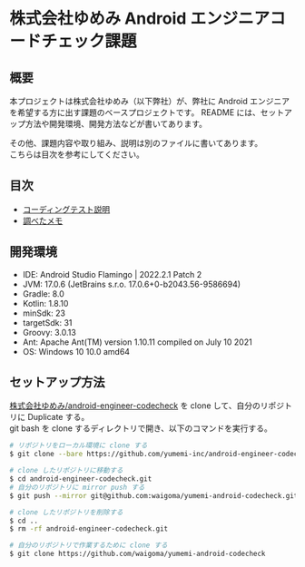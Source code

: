 # 株式会社ゆめみ Android エンジニアコードチェック課題

## 概要

本プロジェクトは株式会社ゆめみ（以下弊社）が、弊社に Android エンジニアを希望する方に出す課題のベースプロジェクトです。 
README には、セットアップ方法や開発環境、開発方法などが書いてあります。

その他、課題内容や取り組み、説明は別のファイルに書いてあります。  
こちらは目次を参考にしてください。


## 目次

- [コーディングテスト説明](CODINGTEST_OVERVIEW.md)
- [調べたメモ](SEARCH_MEMO.md)


## 開発環境
- IDE:          Android Studio Flamingo | 2022.2.1 Patch 2
- JVM:          17.0.6 (JetBrains s.r.o. 17.0.6+0-b2043.56-9586694)
- Gradle:       8.0
- Kotlin:       1.8.10
- minSdk:       23
- targetSdk:    31
- Groovy:       3.0.13
- Ant:          Apache Ant(TM) version 1.10.11 compiled on July 10 2021
- OS:           Windows 10 10.0 amd64



## セットアップ方法
[株式会社ゆめみ/android-engineer-codecheck](https://github.com/yumemi-inc/android-engineer-codecheck) を clone して、自分のリポジトリに Duplicate する。  
git bash を clone するディレクトリで開き、以下のコマンドを実行する。  
```bash
# リポジトリをローカル環境に clone する
$ git clone --bare https://github.com/yumemi-inc/android-engineer-codecheck

# clone したリポジトリに移動する
$ cd android-engineer-codecheck.git
# 自分のリポジトリに mirror push する
$ git push --mirror git@github.com:waigoma/yumemi-android-codecheck.git

# clone したリポジトリを削除する
$ cd .. 
$ rm -rf android-engineer-codecheck.git

# 自分のリポジトリで作業するために clone する
$ git clone https://github.com/waigoma/yumemi-android-codecheck
```


